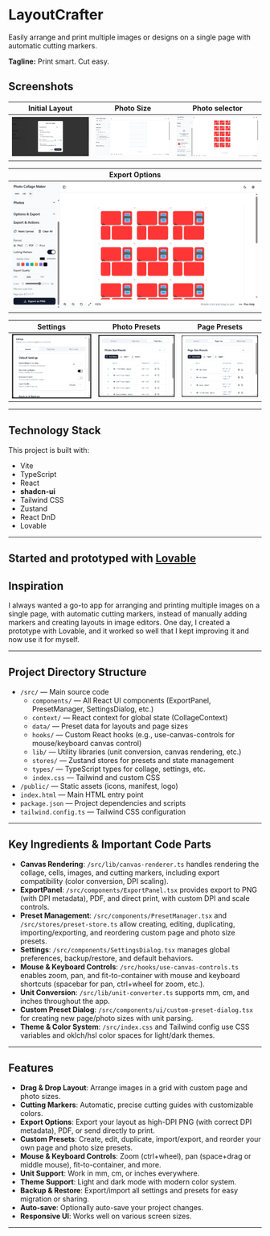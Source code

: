 # LayoutCrafter

Easily arrange and print multiple images or designs on a single page with automatic cutting markers.

**Tagline:** Print smart. Cut easy.

## Screenshots

| **Initial Layout**                                                | **Photo Size**                                                   | **Photo selector**                                              |
| ----------------------------------------------------------------- | ---------------------------------------------------------------- | --------------------------------------------------------------- |
| ![Initial Layout](public/screenshots/layout-crafter-initial.jpeg) | ![Photo Size](public/screenshots/layout-crafter-photo-size.jpeg) | ![Photo selector](public/screenshots/layout-crafter-photo.jpeg) |

| **Export Options**                                             |
| -------------------------------------------------------------- |
| ![Photo Layout](public/screenshots/layout-crafter-export.jpeg) |

| **Settings**                                                | **Photo Presets**                                                      | **Page Presets**                                                     |
| ----------------------------------------------------------- | ---------------------------------------------------------------------- | -------------------------------------------------------------------- |
| ![Setting](public/screenshots/layout-crafter-settings.jpeg) | ![Photo Presets](public/screenshots/layout-crafter-photo-presets.jpeg) | ![Page Presets](public/screenshots/layout-crafter-page-presets.jpeg) |

---

## Technology Stack

This project is built with:

- Vite
- TypeScript
- React
- **shadcn-ui**
- Tailwind CSS
- Zustand
- React DnD
- Lovable

---

## Started and prototyped with [Lovable](https://lovable.dev/projects/de92518e-47c2-42b5-a3d3-314649c6bf05)

## Inspiration

I always wanted a go-to app for arranging and printing multiple images on a single page, with automatic cutting markers, instead of manually adding markers and creating layouts in image editors. One day, I created a prototype with Lovable, and it worked so well that I kept improving it and now use it for myself.

---

## Project Directory Structure

- `/src/` — Main source code
  - `components/` — All React UI components (ExportPanel, PresetManager, SettingsDialog, etc.)
  - `context/` — React context for global state (CollageContext)
  - `data/` — Preset data for layouts and page sizes
  - `hooks/` — Custom React hooks (e.g., use-canvas-controls for mouse/keyboard canvas control)
  - `lib/` — Utility libraries (unit conversion, canvas rendering, etc.)
  - `stores/` — Zustand stores for presets and state management
  - `types/` — TypeScript types for collage, settings, etc.
  - `index.css` — Tailwind and custom CSS
- `/public/` — Static assets (icons, manifest, logo)
- `index.html` — Main HTML entry point
- `package.json` — Project dependencies and scripts
- `tailwind.config.ts` — Tailwind CSS configuration

---

## Key Ingredients & Important Code Parts

- **Canvas Rendering**: `/src/lib/canvas-renderer.ts` handles rendering the collage, cells, images, and cutting markers, including export compatibility (color conversion, DPI scaling).
- **ExportPanel**: `/src/components/ExportPanel.tsx` provides export to PNG (with DPI metadata), PDF, and direct print, with custom DPI and scale controls.
- **Preset Management**: `/src/components/PresetManager.tsx` and `/src/stores/preset-store.ts` allow creating, editing, duplicating, importing/exporting, and reordering custom page and photo size presets.
- **Settings**: `/src/components/SettingsDialog.tsx` manages global preferences, backup/restore, and default behaviors.
- **Mouse & Keyboard Controls**: `/src/hooks/use-canvas-controls.ts` enables zoom, pan, and fit-to-container with mouse and keyboard shortcuts (spacebar for pan, ctrl+wheel for zoom, etc.).
- **Unit Conversion**: `/src/lib/unit-converter.ts` supports mm, cm, and inches throughout the app.
- **Custom Preset Dialog**: `/src/components/ui/custom-preset-dialog.tsx` for creating new page/photo sizes with unit parsing.
- **Theme & Color System**: `/src/index.css` and Tailwind config use CSS variables and oklch/hsl color spaces for light/dark themes.

---

## Features

- **Drag & Drop Layout**: Arrange images in a grid with custom page and photo sizes.
- **Cutting Markers**: Automatic, precise cutting guides with customizable colors.
- **Export Options**: Export your layout as high-DPI PNG (with correct DPI metadata), PDF, or send directly to print.
- **Custom Presets**: Create, edit, duplicate, import/export, and reorder your own page and photo size presets.
- **Mouse & Keyboard Controls**: Zoom (ctrl+wheel), pan (space+drag or middle mouse), fit-to-container, and more.
- **Unit Support**: Work in mm, cm, or inches everywhere.
- **Theme Support**: Light and dark mode with modern color system.
- **Backup & Restore**: Export/import all settings and presets for easy migration or sharing.
- **Auto-save**: Optionally auto-save your project changes.
- **Responsive UI**: Works well on various screen sizes.

---
